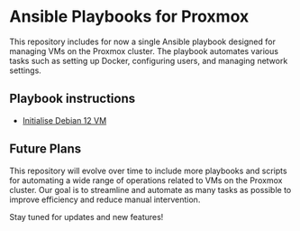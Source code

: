 # Ansible Playbooks for Proxmox

This repository includes for now a single Ansible playbook designed for managing VMs on the Proxmox cluster. The playbook automates various tasks such as setting up Docker, configuring users, and managing network settings.

## Playbook instructions

- [Initialise Debian 12 VM](docs/initialise-debian12-vm.md)

## Future Plans

This repository will evolve over time to include more playbooks and scripts for automating a wide range of operations related to VMs on the Proxmox cluster. Our goal is to streamline and automate as many tasks as possible to improve efficiency and reduce manual intervention.

Stay tuned for updates and new features!
